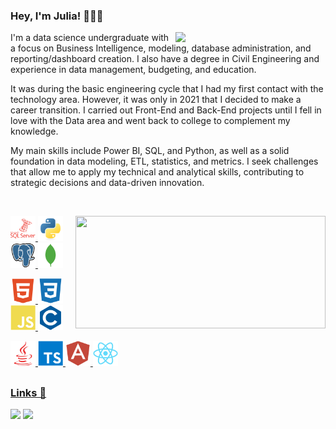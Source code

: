 ### Hey, I'm Julia! 👋🏻🌸
<img align="right" width="240em"  src="https://i.imgur.com/SXc7PXY.png">
<div>
<p>I'm a data science undergraduate with a focus on Business Intelligence, modeling, database administration, and reporting/dashboard creation. I also have a degree in Civil Engineering and experience in data management, budgeting, and education.

It was during the basic engineering cycle that I had my first contact with the technology area. However, it was only in 2021 that I decided to make a career transition. I carried out Front-End and Back-End projects until I fell in love with the Data area and went back to college to complement my knowledge.

My main skills include Power BI, SQL, and Python, as well as a solid foundation in data modeling, ETL, statistics, and metrics. I seek challenges that allow me to apply my technical and analytical skills, contributing to strategic decisions and data-driven innovation.</p>
&nbsp; 
</div>
<div>
<a href="https://github.com/juliarcmiranda">
<img width="400em" height="180em" align="right" src="https://github-readme-stats.vercel.app/api/top-langs/?username=juliarcmiranda&layout=compact&langs_count=15&theme=dracula"/>
</div>

<div><p>
  <img width="40" height="40" src="https://github.com/devicons/devicon/blob/master/icons/microsoftsqlserver/microsoftsqlserver-plain-wordmark.svg"/>
  <img width="40" height="40" src="https://github.com/devicons/devicon/blob/master/icons/python/python-original.svg"/>
  <img width="40" height="40" src="https://github.com/devicons/devicon/blob/master/icons/postgresql/postgresql-original.svg"/>
  <img width="40" height="40" src="https://github.com/devicons/devicon/blob/master/icons/mongodb/mongodb-plain.svg"/>
  </p>
  <p>
  <img width="40" height="40" src="https://github.com/devicons/devicon/blob/master/icons/html5/html5-plain.svg"/>
  <img width="40" height="40" src="https://github.com/devicons/devicon/blob/master/icons/css3/css3-plain.svg"/>
  <img width="40" height="40" src="https://github.com/devicons/devicon/blob/master/icons/javascript/javascript-plain.svg"/>
  <img width="40" height="40" src="https://github.com/devicons/devicon/blob/master/icons/c/c-plain.svg"/>
  <p><img width="40" height="40" src="https://github.com/devicons/devicon/blob/master/icons/java/java-plain.svg"/>
  <img width="40" height="40" src="https://github.com/devicons/devicon/blob/master/icons/typescript/typescript-plain.svg"/>
  <img width="40" height="40" src="https://github.com/devicons/devicon/blob/master/icons/angularjs/angularjs-plain.svg"/>
  <img width="40" height="40" src="https://github.com/devicons/devicon/blob/master/icons/react/react-original.svg"/>
</p></div>

##
  
### Links 🔗

<div>
  <a href="https://www.linkedin.com/in/juliarcmiranda/"><img src="https://img.shields.io/badge/LinkedIn-0077B5?style=for-the-badge&logo=linkedin&logoColor=white"></a>
  <a href="mailto:juliarcmiranda@gmail.com"><img src="https://img.shields.io/badge/Gmail-D14836?style=for-the-badge&logo=gmail&logoColor=white"></a>
</div>
